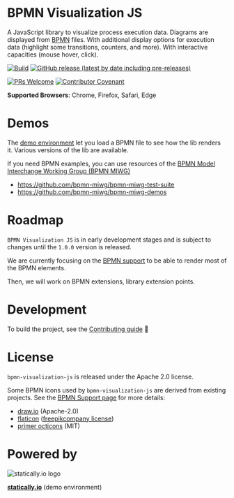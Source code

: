 # BPMN Visualization JS
A JavaScript library to visualize process execution data. Diagrams are displayed from [BPMN](https://www.omg.org/spec/BPMN/2.0.2/PDF) files. With additional display
options for execution data (highlight some transitions, counters, and more). With interactive capacities (mouse hover,
click).

[![Build](https://github.com/process-analytics/bpmn-visualization-js/workflows/Build/badge.svg)](https://github.com/process-analytics/bpmn-visualization-js/actions)
[![GitHub release (latest by date including pre-releases)](https://img.shields.io/github/v/release/bonitasoft-labs/bpmn-visu-js?color=orange&include_prereleases)](https://github.com/process-analytics/bpmn-visualization-js/releases)

[![PRs Welcome](https://img.shields.io/badge/PRs-welcome-brightgreen.svg?style=flat-square)](CONTRIBUTING.md)
[![Contributor Covenant](https://img.shields.io/badge/Contributor%20Covenant-v2.0%20adopted-ff69b4.svg)](CODE_OF_CONDUCT.md)


**Supported Browsers**: Chrome, Firefox, Safari, Edge


# Demos

The [demo environment](https://cdn.statically.io/gh/process-analytics/bpmn-visualization-examples/master/demo/index.html)
let you load a BPMN file to see how the lib renders it. Various versions of the lib are available. 

If you need BPMN examples, you can use resources of the [BPMN Model Interchange Working Group (BPMN MIWG)](http://www.omgwiki.org/bpmn-miwg)
- https://github.com/bpmn-miwg/bpmn-miwg-test-suite
- https://github.com/bpmn-miwg/bpmn-miwg-demos


# Roadmap

`BPMN Visualization JS` is in early development stages and is subject to changes until the `1.0.0` version is released.

We are currently focusing on the [BPMN support](https://github.com/process-analytics/bpmn-visualization-js/milestone/6)
to be able to render most of the BPMN elements.

Then, we will work on BPMN extensions, library extension points.

# Development

To build the project, see the [Contributing guide](CONTRIBUTING.md#Build) :slightly_smiling_face:


# License

`bpmn-visualization-js` is released under the Apache 2.0 license.

Some BPMN icons used by `bpmn-visualization-js` are derived from existing projects. See the [BPMN Support page](docs/bpmn-support.adoc)
for more details:
- [draw.io](https://github.com/jgraph/drawio) (Apache-2.0)
- [flaticon](https://www.flaticon.com) ([freepikcompany license](https://www.freepikcompany.com/legal#nav-flaticon))
- [primer octicons](https://github.com/primer/octicons) (MIT)


# Powered by

![statically.io logo](https://statically.io/icons/icon-96x96.png)

**[statically.io](https://statically.io/)** (demo environment)
